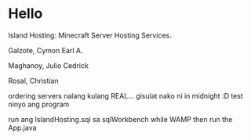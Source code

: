 # Hello

Island Hosting: Minecraft Server Hosting Services.

Galzote, Cymon Earl A.

Maghanoy, Julio Cedrick

Rosal, Christian

ordering servers nalang kulang REAL... gisulat nako ni in midnight :D
test ninyo ang program

run ang IslandHosting.sql sa sqlWorkbench while WAMP
then run the App.java